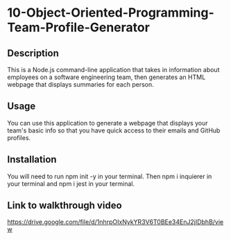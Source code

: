# 10-Object-Oriented-Programming-Team-Profile-Generator

## Description
This is a Node.js command-line application that takes in information about employees on a software engineering team, then generates an HTML webpage that displays summaries for each person.

## Usage
You can use this application to generate a webpage that displays your team's basic info so that you have quick access to their emails and GitHub profiles.

## Installation
You will need to run npm init -y in your terminal. Then npm i inquierer in your terminal and npm i jest in your terminal.

## Link to walkthrough video
https://drive.google.com/file/d/1nhrpOIxNykYR3V6T0BEe34EnJ2jIDbhB/view
